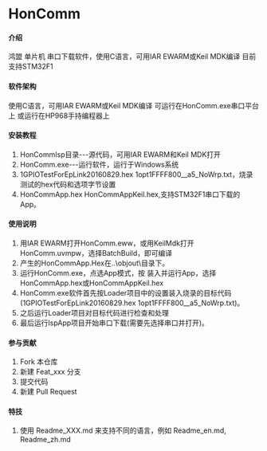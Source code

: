 # HonComm

#### 介绍
鸿盟 单片机 串口下载软件，使用C语言，可用IAR EWARM或Keil MDK编译
目前支持STM32F1

#### 软件架构
使用C语言，可用IAR EWARM或Keil MDK编译
可运行在HonComm.exe串口平台上
或运行在HP968手持编程器上

#### 安装教程

1.  HonCommIsp目录---源代码，可用IAR EWARM和Keil MDK打开
2.  HonComm.exe---运行软件，运行于Windows系统
3.  1GPIOTestForEpLink20160829.hex 1opt1FFFF800__a5_NoWrp.txt，烧录测试的hex代码和选项字节设置
4.  HonCommApp.hex HonCommAppKeil.hex,支持STM32F1串口下载的App。


#### 使用说明

1.  用IAR EWARM打开HonComm.eww，或用KeilMdk打开HonComm.uvmpw，选择BatchBuild，即可编译
2.  产生的HonCommApp.Hex在..\objout\目录下。
3.  运行HonComm.exe，点选App模式，按 装入并运行App，选择HonCommApp.hex或HonCommAppKeil.hex
4.  HonComm.exe软件首先按Loader项目中的设置装入烧录的目标代码(1GPIOTestForEpLink20160829.hex 1opt1FFFF800__a5_NoWrp.txt)。
5.  之后运行Loader项目对目标代码进行检查和处理
6.  最后运行IspApp项目开始串口下载(需要先选择串口并打开)。

#### 参与贡献

1.  Fork 本仓库
2.  新建 Feat_xxx 分支
3.  提交代码
4.  新建 Pull Request


#### 特技

1.  使用 Readme\_XXX.md 来支持不同的语言，例如 Readme\_en.md, Readme\_zh.md
